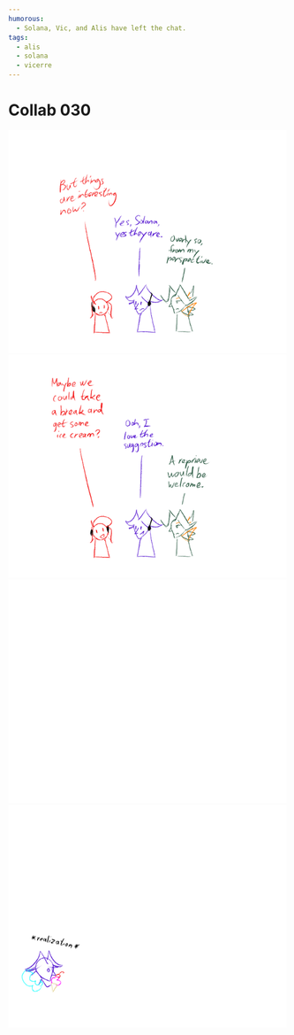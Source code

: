 ```yaml
---
humorous:
  - Solana, Vic, and Alis have left the chat.
tags:
  - alis
  - solana
  - vicerre
---
```


# Collab 030

<img src="assets/2025-04-12_panel-056.png">

<img src="assets/2025-04-12_panel-057.png">

<img src="assets/2025-04-12_panel-058.png">

<img src="assets/2025-04-12_panel-059.png">
